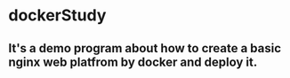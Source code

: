 # dockerStudy

## It's a demo program about how to create a basic nginx web platfrom by docker and deploy it.

